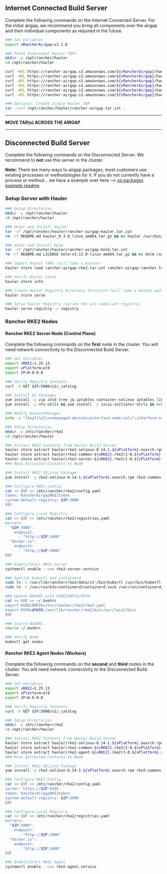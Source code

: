 ## Internet Connected Build Server

Complete the following commands on the Internet Connected Server. For the initial airgap, we recommend you bring all components over the airgap and then individual components as required in the future.

```bash
### Set Variables
export vRancherAirgap=v1.1.0

### Fetch Individual Hauler TARs
mkdir -p /opt/rancher/hauler
cd /opt/rancher/hauler

curl -#OL https://rancher-airgap.s3.amazonaws.com/${vRancherAirgap}/hauler/hauler/rancher-airgap-hauler.tar.zst
curl -#OL https://rancher-airgap.s3.amazonaws.com/${vRancherAirgap}/hauler/helm/rancher-airgap-helm.tar.zst
curl -#OL https://rancher-airgap.s3.amazonaws.com/${vRancherAirgap}/hauler/rke2/rancher-airgap-rke2.tar.zst
curl -#OL https://rancher-airgap.s3.amazonaws.com/${vRancherAirgap}/hauler/rancher/rancher-airgap-rancher.tar.zst
curl -#OL https://rancher-airgap.s3.amazonaws.com/${vRancherAirgap}/hauler/longhorn/rancher-airgap-longhorn.tar.zst
curl -#OL https://rancher-airgap.s3.amazonaws.com/${vRancherAirgap}/hauler/neuvector/rancher-airgap-neuvector.tar.zst

### Optional: Create Single Hauler TAR
tar -czvf /opt/rancher/hauler/rancher-airgap.tar.zst .
```

---

**MOVE TAR(s) ACROSS THE AIRGAP**

---

## Disconnected Build Server

Complete the following commands on the Disconnected Server. We recommend to **not** use this server in the cluster.

**Note:** There are many ways to airgap packages, most customers use existing processes or methodologies for it. If you do not currently have a process or method... we have a example over here --> [os packages example readme](os-packages-example.md).

### Setup Server with Hauler
```bash
### Setup Directories
mkdir -p /opt/rancher/hauler
cd /opt/rancher/hauler

### Untar and Install Hauler
tar -xf /opt/rancher/hauler/rancher-airgap-hauler.tar.zst
rm -rf README.md hauler_0.3.0_linux_amd64.tar.gz && mv hauler /usr/bin/hauler

### Untar and Install Helm
tar -xf /opt/rancher/hauler/rancher-airgap-helm.tar.zst
rm -rf README.md LICENSE helm-v3.12.0-linux-amd64.tar.gz && mv helm /usr/bin/helm

### Import Hauler TARs (will take a minute)
hauler store load rancher-airgap-rke2.tar.zst rancher-airgap-rancher.tar.zst rancher-airgap-longhorn.tar.zst rancher-airgap-neuvector.tar.zst

### Verify Hauler Store
hauler store info

### Create Hauler Registry Directory Structure (will take a minute and show errors)
hauler store serve

### Serve Hauler Registry (serves the oci compliant registry)
hauler serve registry -r registry
```

### Rancher RKE2 Nodes

#### Rancher RKE2 Server Node (Control Plane)

Complete the following commands on the **first** node in the cluster. You will need network connectivity to the Disconnected Build Server.

```bash
### Set Variables
export vRKE2=1.25.13
export vPlatform=el9
export IP=0.0.0.0

### Verify Registry Contents
curl -X GET $IP:5000/v2/_catalog

### Install OS Packages
yum install -y zip zstd tree jq iptables container-selinux iptables libnetfilter_conntrack libnfnetlink libnftnl policycoreutils-python-utils cryptsetup
yum install -y nfs-utils && yum install -y iscsi-initiator-utils && echo "InitiatorName=$(/sbin/iscsi-iname)" > /etc/iscsi/initiatorname.iscsi && systemctl enable --now iscsid

### Modify NetworkManager
echo -e "[keyfile]\nunmanaged-devices=interface-name:cali*;interface-name:flannel*" > /etc/NetworkManager/conf.d/rke2-canal.conf

### Setup Directories
mkdir -p /etc/rancher/rke2
cd /opt/rancher/hauler

### Extract RKE2 Contents from Hauler Build Server
hauler store extract hauler/rke2-selinux-0.14-1.${vPlatform}.noarch.rpm:latest
hauler store extract hauler/rke2-common-${vRKE2}.rke2r1-0.${vPlatform}.x86_64.rpm:latest
hauler store extract hauler/rke2-server-${vRKE2}.rke2r1-0.${vPlatform}.x86_64.rpm:latest
### Move Extracted Contents to Node

### Install RKE2 SELinux Package
yum install -y rke2-selinux-0.14-1.${vPlatform}.noarch.rpm rke2-common-${vRKE2}.rke2r1-0.${vPlatform}.x86_64.rpm rke2-server-${vRKE2}.rke2r1-0.${vPlatform}.x86_64.rpm

### Configure RKE2 Config
cat << EOF >> /etc/rancher/rke2/config.yaml
token: RancherAirgapRKE2token
system-default-registry: $IP:5000
EOF

### Configure Local Registry
cat << EOF >> /etc/rancher/rke2/registries.yaml
mirrors:
  "$IP:5000":
    endpoint:
      - "http://$IP:5000"
  "docker.io":
    endpoint:
      - "http://$IP:5000"
EOF

### Enable/Start RKE2 Server
systemctl enable --now rke2-server.service

### Symlink kubectl and containerd
sudo ln -s /var/lib/rancher/rke2/data/v1*/bin/kubectl /usr/bin/kubectl
sudo ln -s /var/run/k3s/containerd/containerd.sock /var/run/containerd/containerd.sock

### Update BASHRC with KUBECONFIG/PATH
cat << EOF >> ~/.bashrc
export KUBECONFIG=/etc/rancher/rke2/rke2.yaml
export PATH=$PATH:/var/lib/rancher/rke2/bin:/usr/local/bin/
EOF

### Source BASHRC
source ~/.bashrc

### Verify Node
kubectl get nodes
```

#### Rancher RKE2 Agent Nodes (Workers)

Complete the following commands on the **second** and **third** nodes in the cluster. You will need network connectivity to the Disconnected Build Server.

```bash
### Set Variables
export vRKE2=1.25.13
export vPlatform=el9
export IP=0.0.0.0

### Verify Registry Contents
curl -X GET $IP:5000/v2/_catalog

### Setup Directories
mkdir -p /etc/rancher/rke2
cd /opt/rancher/hauler

### Extract RKE2 Contents from Hauler Build Server
hauler store extract hauler/rke2-selinux-0.14-1.${vPlatform}.noarch.rpm:latest
hauler store extract hauler/rke2-common-${vRKE2}.rke2r1-0.${vPlatform}.x86_64.rpm:latest
hauler store extract hauler/rke2-agent-${vRKE2}.rke2r1-0.${vPlatform}.x86_64.rpm:latest
### Move Extracted Contents to Node

### Install RKE2 SELinux Package
yum install -y rke2-selinux-0.14-1.${vPlatform}.noarch.rpm rke2-common-${vRKE2}.rke2r1-0.${vPlatform}.x86_64.rpm rke2-agent-${vRKE2}.rke2r1-0.${vPlatform}.x86_64.rpm

### Configure RKE2 Config
cat << EOF >> /etc/rancher/rke2/config.yaml
server: https://$IP:9345
token: RancherAirgapRKE2token
system-default-registry: $IP:5000
EOF

### Configure Local Registry
cat << EOF >> /etc/rancher/rke2/registries.yaml
mirrors:
  "$IP:5000":
    endpoint:
      - "http://$IP:5000"
  "docker.io":
    endpoint:
      - "http://$IP:5000"
EOF

### Enable/Start RKE2 Agent
systemctl enable --now rke2-agent.service
```
